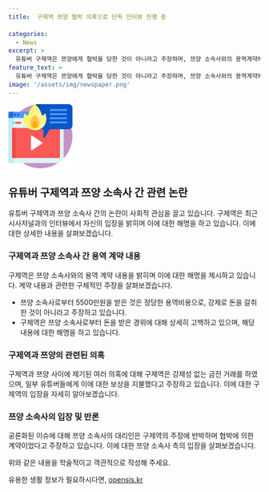 ```yaml
---
title:  구제역 쯔양 협박 의혹으로 단독 인터뷰 진행 중

categories:
  - News
excerpt: >
  유튜버 구제역은 쯔양에게 협박을 당한 것이 아니라고 주장하며, 쯔양 소속사와의 용역계약에 대한 설명을 제공했습니다. 그는 쯔양 소속사로부터 5500만원을 받았지만 이는 정당한 용역비용이었으며, 협박에 따른 계약서 작성이었다고 주장했습니다. 또한, 7월16일 무렵 시사저널과의 인터뷰에서 쯔양 소속사 관계자와의 통화 내용이 담긴 녹음파일을 제시했고, 이를 토대로 어떤 이야기를 전달했는지 상세히 밝혔습니다. 이에 대한 쯔양 소속사 측의 반론과 검찰 출신 변호사의 의견도 함께 소개되었습니다. 구제역과 쯔양 소속사 간의 논란이 공론화되며 수사가 예고되고 있는 상황입니다.
feature_text: >
  유튜버 구제역은 쯔양에게 협박을 당한 것이 아니라고 주장하며, 쯔양 소속사와의 용역계약에 대한 설명을 제공했습니다. 그는 쯔양 소속사로부터 5500만원을 받았지만 이는 정당한 용역비용이었으며, 협박에 따른 계약서 작성이었다고 주장했습니다. 또한, 7월16일 무렵 시사저널과의 인터뷰에서 쯔양 소속사 관계자와의 통화 내용이 담긴 녹음파일을 제시했고, 이를 토대로 어떤 이야기를 전달했는지 상세히 밝혔습니다. 이에 대한 쯔양 소속사 측의 반론과 검찰 출신 변호사의 의견도 함께 소개되었습니다. 구제역과 쯔양 소속사 간의 논란이 공론화되며 수사가 예고되고 있는 상황입니다.
image: '/assets/img/newspaper.png'
---
```


<p><img src="/assets/img/news.png" alt="rentncar 속보" /></p>

<h2 data-ke-size="size26">유튜버 구제역과 쯔양 소속사 간 관련 논란</h2>

<p data-ke-size="size16">유튜버 구제역과 쯔양 소속사 간의 논란이 사회적 관심을 끌고 있습니다. 구제역은 최근 시사저널과의 인터뷰에서 자신의 입장을 밝히며 이에 대한 해명을 하고 있습니다. 이에 대한 상세한 내용을 살펴보겠습니다.</p>

<h3><b>구제역과 쯔양 소속사 간 용역 계약 내용</b></h3>

<p data-ke-size="size16">구제역은 쯔양 소속사와의 용역 계약 내용을 밝히며 이에 대한 해명을 제시하고 있습니다. 계약 내용과 관련한 구체적인 주장을 살펴보겠습니다.</p>

<ul>
<li>쯔양 소속사로부터 5500만원을 받은 것은 정당한 용역비용으로, 강제로 돈을 갈취한 것이 아니라고 주장하고 있습니다.</li>
<li>구제역은 쯔양 소속사로부터 돈을 받은 경위에 대해 상세히 고백하고 있으며, 해당 내용에 대한 해명을 하고 있습니다.</li>
</ul>

<h3><b>구제역과 쯔양의 관련된 의혹</b></h3>

<p data-ke-size="size16">구제역과 쯔양 사이에 제기된 여러 의혹에 대해 구제역은 강제성 없는 금전 거래를 하였으며, 일부 유튜버들에게 이에 대한 보상을 지불했다고 주장하고 있습니다. 이에 대한 구제역의 입장을 자세히 알아보겠습니다.</p>

<h3><b>쯔양 소속사의 입장 및 반론</b></h3>

<p data-ke-size="size16">공론화된 이슈에 대해 쯔양 소속사의 대리인은 구제역의 주장에 반박하며 협박에 의한 계약이었다고 주장하고 있습니다. 이에 대한 쯔양 소속사 측의 입장을 살펴보겠습니다.</p>

<p>위와 같은 내용을 학술적이고 객관적으로 작성해 주세요.</p>
유용한 생활 정보가 필요하시다면, <a href="https://opensis.kr" rel="dofollow">opensis.kr</a>


